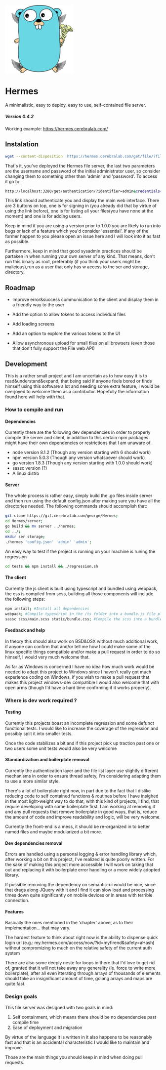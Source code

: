 <img src="client/static/logo_mini.png" alt="" style="height:220px !important; display:inline-block">

# Hermes

A minimalistic, easy to deploy, easy to use, self-contained file server.

##### Version 0.4.2

Working example: https://hermes.cerebralab.com/

## Instalation

```bash
wget --content-disposition 'https://hermes.cerebralab.com/get/file/?file=Hermes.tar.gz' && tar -xvf Hermes.tar.gz && cd dist && ./hermes 'config.json' 'admin' 'password'

```

That's it, you've deployed the Hermes file server, the last two parameters are the username and password of the initial administrator user, so consider changing them to something other than 'admin' and 'password'. To access it go to:

```bash
http://localhost:3280/get/authentication/?identifier=admin&credentials=password
```

This link should authenticate you and display the main web interface. There are 3 buttons on top, one is for signing in (you already did that by virtue of using the link before), one is for listing all your files(you have none at the moment) and one is for adding users.

Keep in mind if you are using a version prior to 1.0.0 you are likely to run into bugs or lack of a feature which you'd consider 'essential'. If any of the former happen to you please open an issue here and I will look into it as fast as possible.

Furthermore, keep in mind that good sysadmin practices should be partaken in when running your own server of any kind. That means, don't run this binary as root, preferably (if you think your users might be malicious),run as a user that only has w access to the ser and storage, directory.

## Roadmap

- Improve error&success communication to the client and display them in a friendly way to the user

- Add the option to allow tokens to access individual files

- Add loading screens

- Add an option to explore the various tokens to the UI

- Allow asynchronous upload for small files on all browsers (even those that don't fully support the File web API)

## Development

This is a rather small project and I am uncertain as to how easy it is to read&understand&expand, that being said if anyone feels bored or finds himself using this software a lot and needing some extra feature, I would be overjoyed to welcome them as a contributor. Hopefully the information found here will help with that.

### How to compile and run
#### Dependencies

Currently there are the following dev dependencies in order to properly compile the server and client, in addition to this certain npm packages might have their own dependencies or restrictions that I am unaware of.

- node version 8.1.2 (Though any version starting with 6 should work)
- npm version 5.0.3 (Though any version whatsoever should work)
- go version 1.8.3 (Though any version starting with 1.0.0 should work)
- sassc version (?)
- A linux distro

#### Server
The whole process is rather easy, simply build the .go files inside server and then run using the default config.json after making sure you have all the directories needed. The following commands should accomplish that:

```bash
git clone https://git.cerebralab.com/george/Hermes;
cd Hermes/server;
go build && mv server ../hermes;
cd ../;
mkdir ser storage;
./hermes 'config.json' 'admin' 'admin';
```

An easy way to test if the project is running on your machine is runing the regression

```bash
cd tests && npm install && ./regression.sh
```

#### The client
Currently the js client is built using typescript and bundled using webpack, the css is compiled from scss, building all those components will include the following steps:
```bash
npm install; #Install all dependencies
webpack; #Compile typescript in the /ts folder into a bundle.js file placed in static
sassc scss/main.scss static/bundle.css; #Compile the scss into a bundle.css files placed in static
```

#### Feedback and help
In theory this should also work on BSD&OSX without much additional work, if anyone can confirm that and/or tell me how I could make some of the linux specific things compatible and/or make a pull request in order to do so himself, I would very much welcome that.

As far as Windows is concerned I have no idea how much work would be needed to adapt this project to Windows since I haven't really got much experience coding on Windows, if you wish to make a pull request that makes this project windows-dev compatible I would also welcome that with open arms (though I'd have a hard time confirming if it works properly).

### Where is dev work required ?

#### Testing

Currently this projects boast an incomplete regression and some defunct functional tests. I would like to increase the coverage of the regression and possibly split it into smaller tests.

Once the code stabilizes a bit and if this project pick up traction past one or two users some unit tests would also be very welcome

#### Standardization and boilerplate removal

Currently the authentication layer and the file list layer use slightly different mechanisms in order to ensure thread safety, I'm considering adapting them to use a more similar style.

There's a lot of boilerplate right now, in part due to the fact that I dislike reducing code to self contained functions & routines before I have insighed in the most light-weight way to do that, with this kind of projects, I find, that require developing with some boilerplate first. I am working at removing it and any pull requests that remove boilerplate in good ways, that is, reduce the amount of code and improve readability and logic, will be very welcome.

Currently the front-end is a mess, it should be re-organized in to better named files and maybe modularized a bit more.

#### Dev dependencies removal

Errors are handled using a personal logging & error handling library which, after working a bit on this project, I've realized is quite poorly written. For the sake of making this project more accessible I will work on taking that out and replacing it with boilerplate error handling or a more widely adopted library.

If possible removing the dependency on semantic-ui would be nice, since that drags along JQuery with it and I find it can slow load and processing times down quite significantly on mobile devices or in areas with terrible connection.

#### Features

Basically the ones mentioned in the 'chapter' above, as to their implementation... that may vary.

The hardest feature to think about right now is the ability to dispense quick login url (e.g.: my.hermes.com/access/now/?id=myfirend&safety=aHash) without compromizing to much on the relative safety of the current auth system

There are also some deeply neste for loops in there that I'd love to get rid of, granted that it will not take away any generality (ie. force to write more boilerplate), after all even itterating through arrays of thousands of elements should take an
insignificant amount of time, golang arrays and maps are quite fast.

### Design goals

This file server was designed with two goals in mind:

1. Self containment, which means there should be no dependencies past compile time
2. Ease of deployment and migration

By virtue of the language it is written in it also happens to be reasonably fast and that is an accidental characteristic I would like to
maintain and improve.

Those are the main things you should keep in mind when doing pull requests.
